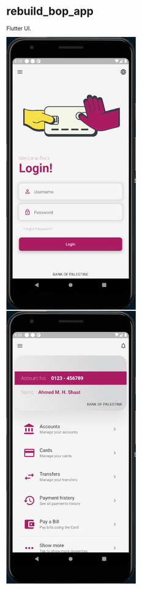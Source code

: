 # rebuild_bop_app
Flutter UI.

![](/ReadmeImages/bop_login.png)
![](/ReadmeImages/bop_dashboard.png)
